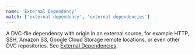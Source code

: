 ```yaml
---
name: 'External Dependency'
match: ['external dependency', 'external dependencies']
---
```


A DVC-file dependency with origin in an external source, for example HTTP, SSH,
Amazon S3, Google Cloud Storage remote locations, or even other DVC
repositories. See
[External Dependencies](/doc/user-guide/external-dependencies).
